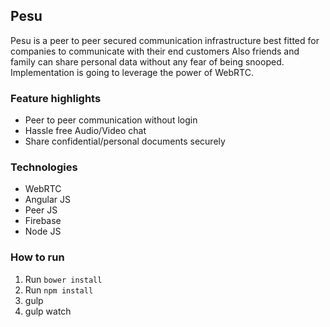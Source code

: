 ## Pesu

Pesu is a peer to peer secured communication infrastructure best fitted for
companies to communicate with their end customers  Also friends and family can
share personal data without any fear of being snooped. Implementation is going
to leverage the power of WebRTC.

### Feature highlights

- Peer to peer communication without login
- Hassle free Audio/Video chat
- Share confidential/personal documents securely

### Technologies

* WebRTC
* Angular JS
* Peer JS
* Firebase
* Node JS

### How to run

1. Run `bower install`
2. Run `npm install`
3. gulp
4. gulp watch
